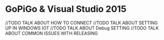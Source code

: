 # GoPiGo & Visual Studio 2015 #

//TODO TALK ABOUT HOW TO CONNECT
//TODO TALK ABOUT SETTING UP IN WINDOWS IOT
//TODO TALK ABOUT Debug SETTING
//TODO TALK ABOUT COMMON ISSUES WITH RELEASING
